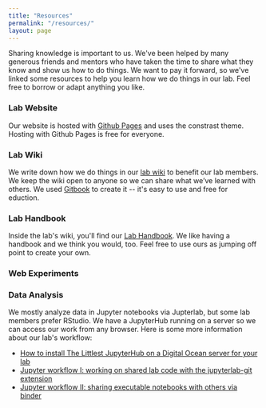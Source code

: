 ```yaml
---
title: "Resources"
permalink: "/resources/"
layout: page
---
```


Sharing knowledge is important to us. We've been helped by many generous friends and mentors who have taken the time to share what they know and show us how to do things. We want to pay it forward, so we've linked some resources to help you learn how we do things in our lab. Feel free to borrow or adapt anything you like. 


### Lab Website

Our website is hosted with [Github Pages](https://pages.github.com/) and uses the constrast theme. Hosting with Github Pages is free for everyone. 


### Lab Wiki

We write down how we do things in our [lab wiki](https://wiki.childlanglab.com/) to benefit our lab members. We keep the wiki open to anyone so we can share what we’ve learned with others. We used [Gitbook](https://www.gitbook.com/) to create it -- it's easy to use and free for eduction.

### Lab Handbook

Inside the lab's wiki, you'll find our [Lab Handbook](https://wiki.childlanglab.com/resources/lab-handbook). We like having a handbook and we think you would, too. Feel free to use ours as jumping off point to create your own.

### Web Experiments



### Data Analysis

We mostly analyze data in Jupyter notebooks via Jupterlab, but some lab members prefer RStudio. We have a JupyterHub running on a server so we can access our work from any browser. Here is some more information about our lab's workflow:

- [How to install The Littlest JupyterHub on a Digital Ocean server for your lab]()
- [Jupyter workflow I: working on shared lab code with the jupyterlab-git extension]()
- [Jupyter workflow II: sharing executable notebooks with others via binder]()
